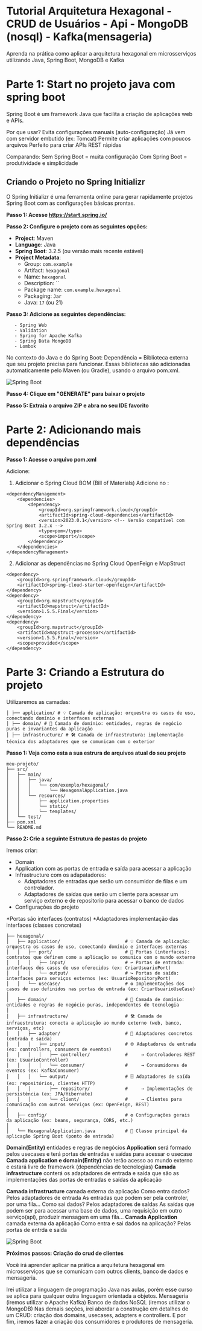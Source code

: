 # Tutorial Arquitetura Hexagonal - CRUD de Usuários - Api - MongoDB (nosql) - Kafka(mensageria)

Aprenda na prática como aplicar a arquitetura hexagonal em microsserviços utilizando Java, Spring Boot, MongoDB e Kafka

# Parte 1: Start no projeto java com spring boot

Spring Boot é um framework Java que facilita a criação de aplicações web e APIs.

Por que usar?
Evita configurações manuais (auto-configuração)
Já vem com servidor embutido (ex: Tomcat)
Permite criar aplicações com poucos arquivos
Perfeito para criar APIs REST rápidas

Comparando:
Sem Spring Boot = muita configuração
Com Spring Boot = produtividade e simplicidade

## Criando o Projeto no Spring Initializr

O Spring Initializr é uma ferramenta online para gerar rapidamente projetos Spring Boot com as configurações básicas prontas.

**Passo 1: Acesse https://start.spring.io/**

**Passo 2: Configure o projeto com as seguintes opções:**

-   **Project**: Maven
-   **Language**: Java
-   **Spring Boot**: 3.2.5 (ou versão mais recente estável)
-   **Project Metadata**:
    -   Group: `com.example`
    -   Artifact: `hexagonal`
    -   Name: `hexagonal`
    -   Description: ``
    -   Package name: `com.example.hexagonal`
    -   Packaging: `Jar`
    -   Java: `17` (ou 21)

**Passo 3: Adicione as seguintes dependências:**

```
   - Spring Web
   - Validation
   - Spring for Apache Kafka
   - Spring Data MongoDB
   - Lombok
```

No contexto do Java e do Spring Boot:
Dependência = Biblioteca externa que seu projeto precisa para funcionar.
Essas bibliotecas são adicionadas automaticamente pelo Maven (ou Gradle), usando o arquivo pom.xml.

![Spring Boot](./doc/configuraçãoInicial.png)

**Passo 4: Clique em "GENERATE" para baixar o projeto**

**Passo 5: Extraia o arquivo ZIP e abra no seu IDE favorito**

# Parte 2: Adicionando mais dependências

**Passo 1: Acesse o arquivo pom.xml**

Adicione:

1.  Adicionar o Spring Cloud BOM (Bill of Materials)
    Adicione no <dependencyManagement>:

```
<dependencyManagement>
    <dependencies>
        <dependency>
            <groupId>org.springframework.cloud</groupId>
            <artifactId>spring-cloud-dependencies</artifactId>
            <version>2023.0.1</version> <!-- Versão compatível com Spring Boot 3.2.x -->
            <type>pom</type>
            <scope>import</scope>
        </dependency>
    </dependencies>
</dependencyManagement>
```

2.  Adicionar as dependências no <dependencies>
    Spring Cloud OpenFeign e MapStruct

```
<dependency>
    <groupId>org.springframework.cloud</groupId>
    <artifactId>spring-cloud-starter-openfeign</artifactId>
</dependency>
<dependency>
    <groupId>org.mapstruct</groupId>
    <artifactId>mapstruct</artifactId>
    <version>1.5.5.Final</version>
</dependency>
<dependency>
    <groupId>org.mapstruct</groupId>
    <artifactId>mapstruct-processor</artifactId>
    <version>1.5.5.Final</version>
    <scope>provided</scope>
</dependency>
```

# Parte 3: Criando a Estrutura do projeto

Utilizaremos as camadas:

```text
│ ├── application/ # 💡 Camada de aplicação: orquestra os casos de uso, conectando domínio e interfaces externas
│ ├── domain/ # 🧠 Camada de domínio: entidades, regras de negócio puras e invariantes da aplicação
│ ├── infrastructure/ # 🛠️ Camada de infraestrutura: implementação técnica dos adaptadores que se comunicam com o exterior
```

**Passo 1: Veja como esta a sua estrura de arquivos atual do seu projeto**

```
meu-projeto/
├── src/
│   ├── main/
│   │   ├── java/
│   │   │   └── com/exemplo/hexagonal/
│   │   │       └── HexagonalApplication.java
│   │   └── resources/
│   │       ├── application.properties
│   │       └── static/
│   │       └── templates/
│   └── test/
├── pom.xml
└── README.md
```

**Passo 2: Crie a seguinte Estrutura de pastas do projeto**

Iremos criar:

-   Domain
-   Application com as portas de entrada e saída para acessar a aplicação
-   Infrastructure com os adapatadores:
    -   Adaptadores de entradas que serão um consumidor de filas e um controlador.
    -   Adaptadores de saídas que serão um cliente para acessar um serviço externo e de repositorio para acessar o banco de dados
-   Configurações do projeto

*Portas são interfaces (contratos)
*Adaptadores implementação das interfaces (classes concretas)

```text
├── hexagonal/
│   ├── application/                        # 💡 Camada de aplicação: orquestra os casos de uso, conectando domínio e interfaces externas
│   │   ├── port/                           # 🚪 Portas (interfaces): contratos que definem como a aplicação se comunica com o mundo externo
│   │   │   ├── input/                      # ↩️ Portas de entrada: interfaces dos casos de uso oferecidos (ex: CriarUsuarioPort)
│   │   │   └── output/                     # ↪️ Portas de saída: interfaces para serviços externos (ex: UsuarioRepositoryPort)
│   │   └── usecase/                        # ⚙️ Implementações dos casos de uso definidos nas portas de entrada (ex: CriarUsuarioUseCase)
│
│   ├── domain/                             # 🧠 Camada de domínio: entidades e regras de negócio puras, independentes de tecnologia
│
│   ├── infrastructure/                     # 🛠️ Camada de infraestrutura: conecta a aplicação ao mundo externo (web, banco, serviços, etc)
│   │   ├── adapter/                        # 🔌 Adaptadores concretos (entrada e saída)
│   │   │   ├── input/                      # 🌐 Adaptadores de entrada (ex: controllers, consumers de eventos)
│   │   │   │   ├── controller/             #     → Controladores REST (ex: UsuarioController)
│   │   │   │   └── consumer/               #     → Consumidores de eventos (ex: KafkaConsumer)
│   │   │   └── output/                     # 🗄️ Adaptadores de saída (ex: repositórios, clientes HTTP)
│   │   │       ├── repository/             #     → Implementações de persistência (ex: JPA/Hibernate)
│   │   │       └── client/                 #     → Clientes para comunicação com outros serviços (ex: OpenFeign, REST)
│
│   ├── config/                             # ⚙️ Configurações gerais da aplicação (ex: beans, segurança, CORS, etc.)
│
│   └── HexagonalApplication.java           # 🚀 Classe principal da aplicação Spring Boot (ponto de entrada)

```

**Domain(Entity)** entidades e regras de negócios
**Application** será formado pelos usecases e terá portas de entradas e saídas para acessar o usecase
**Camada application e domain(Entity)** não terão acesso ao mundo externo e estará livre de framework (dependências de tecnologias)
**Camada infrastructure** conterá os adaptadores de entrada e saída que são as implementações das portas de entradas e saídas da aplicação

**Camada infrastructure** camada externa da aplicação
Como entra dados?
Pelos adaptadores de entrada
As entradas que podem ser pela controler, por uma fila...
Como sai dados?
Pelos adaptadores de saídas
As saídas que podem ser para acessar uma base de dados, uma requisição em outro serviço(api), produzir mensagem em uma fila...
**Camada Application** camada externa da aplicação
Como entra e sai dados na aplicação?
Pelas portas de entrda e saída

![Spring Boot](./doc/arquiteturahexagonal.png)

**Próximos passos: Criação do crud de clientes**

Você irá aprender aplicar na prática a arquitetura hexagonal em microsserviços que se comunicam com outros clients, banco de dados e mensageria.

Irei utilizar a linguagem de programação Java nas aulas, porém esse curso se aplica para qualquer outra linguagem orientada a objetos.
Mensageria (iremos utilizar o Apache Kafka)
Banco de dados NoSQL (iremos utilizar o MongoDB)
Nas demais seções, irei abordar a construção em detalhes de um CRUD: criação dos domains, usecases, adapters e controllers.
E por fim, iremos fazer a criação dos consumidores e produtores de mensageria.
